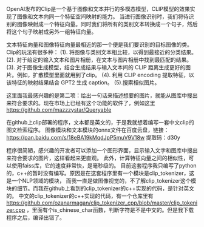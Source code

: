 OpenAI发布的Clip是一个基于图像和文本并行的多模态模型，CLIP模型的效果实现了图像和文本向同一个特征空间映射的能力。
当进行图像识别时，我们将待识别的图像映射成一个特征向量。同时我们将所有的类别文本转换成一个句子，然后将这个句子映射成另外一组特征向量。

文本特征向量和图像特征向量最相近的那一个便是我们要识别的目标图像的类。
Clip的玩法有很多种：
(1).
将图像与类别文本相比较，以得到最接近的分类结果。
(2).
对于给定的输入文本和图片相册，在文本与图片相册中找到最匹配的结果。
(3).
对于图像生成模型，结合生成结果与输入文本间的 CLIP 距离生成更好的图片。例如，扩散模型里面就用到了clip。
(4).
利用 CLIP encoding 提取特征，以该特征的映射结果结合 GPT2 生成 caption。
(5).搜索相似图片。

这里面我最感兴趣的是第二项：给出一句话来描述想要的图片，就能从图库中搜出来符合要求的。现在市场上已经有这个功能的软件了，例如这里
https://github.com/mazzzystar/Queryable


在github上clip部署的程序，文本都是英文的，于是我就想着编写一套中文clip的图文检索程序。
图像模块和文本模块的onnx文件在百度云盘，链接：https://pan.baidu.com/s/18eBA19kMqdJpP5muV9V18w 
提取码：d30y


程序很简陋，感兴趣的开发者可以添加一个图形界面，显示输入文字和图库中搜出来符合要求的图片，这样看起来更直观。
此外，计算特征向量之间的相似性，可以使用faiss库，它的速度非常快，是毫秒级的。
目前这套程序我只编写了python的，c++的暂时没有编写。原因是在这套程序里有一个模块是clip_tokenizer，这是一个NLP领域的模块，
而我一直是做图像视觉的，不了解clip_tokenizer这个模块的细节。而我在github上看到的clip_tokenizer的c++实现的代码，是针对英文的。
中文的clip_tokenizer的c++实现的代码，有一个仓库里有 https://github.com/ozanarmagan/clip_tokenizer_cpp/blob/master/clip_tokenizer.cpp
，里面有个is_chinese_char函数，判断字符是不是中文的。但是我下载程序之后，编译出错了。
